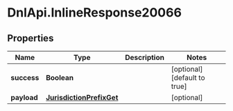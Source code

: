 # DnlApi.InlineResponse20066

## Properties
Name | Type | Description | Notes
------------ | ------------- | ------------- | -------------
**success** | **Boolean** |  | [optional] [default to true]
**payload** | [**JurisdictionPrefixGet**](JurisdictionPrefixGet.md) |  | [optional] 


